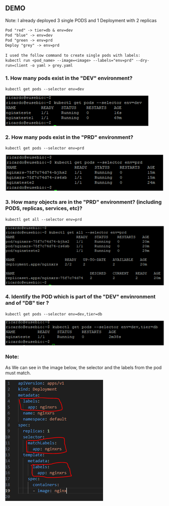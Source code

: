 ## DEMO

Note: I already deployed 3 single PODS and 1 Deployment with 2 replicas

```
Pod "red" -> tier=db & env=dev
Pod "blue" -> env=dev
Pod "green -> env=prd
Deploy "grey" -> env=prd 

I used the follow command to create single pods with labels:
kubectl run <pod_name> --image=<image> --labels="env=prd" --dry-run=client -o yaml > grey.yaml
```


### 1. How many pods exist in the "DEV" environment?
```
kubectl get pods --selector env=dev
```
![Alt Text](/00-images/Scheduling/labels.PNG)


### 2. How many pods exist in the "PRD" environment?
```
kubectl get pods --selector env=prd
```
![Alt Text](/00-images/Scheduling/labels1.PNG)


### 3. How many objects are in the "PRD" environment? (including PODS, replicas, services, etc)?
```
kubectl get all --selector env=prd
```
![Alt Text](/00-images/Scheduling/labels2.PNG)


### 4. Identify the POD which is part of the "DEV" envinronment and of "DB" tier ?
```
kubectl get pods --selector env=dev,tier=db
```
![Alt Text](/00-images/Scheduling/labels3.PNG)


### Note: 

As We can see in the image below, the selector and the labels from the pod must match.

![Alt Text](/00-images/Scheduling/labels4.PNG)